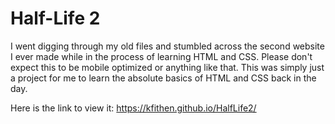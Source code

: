 # Half-Life 2
I went digging through my old files and stumbled across the second website I ever made while in the process of learning HTML and CSS. Please don't expect this to be mobile optimized or anything like that. This was simply just a project for me to learn the absolute basics of HTML and CSS back in the day.

Here is the link to view it: https://kfithen.github.io/HalfLife2/